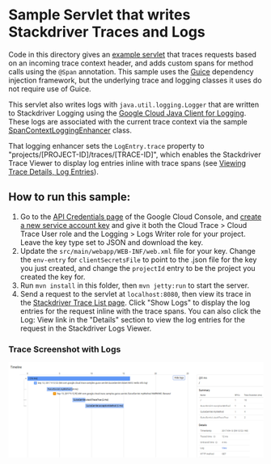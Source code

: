 # Sample Servlet that writes Stackdriver Traces and Logs

Code in this directory gives an [example servlet](src/main/java/com/google/cloud/trace/samples/guice/servlet/GuiceServlet.java) that traces requests based on an
incoming trace context header, and adds custom spans for method calls using the
`@Span` annotation. This sample uses the [Guice](https://github.com/google/guice) dependency injection framework, but the underlying trace and logging classes it uses do not require use of Guice.


This servlet also writes logs with `java.util.logging.Logger` that are written to Stackdriver Logging using the [Google Cloud Java Client for Logging](https://github.com/GoogleCloudPlatform/google-cloud-java/tree/master/google-cloud-logging). These logs are associated with the current trace context via the sample [SpanContextLoggingEnhancer](src/main/java/com/google/cloud/trace/samples/guice/servlet/SpanContextLoggingEnhancer.java) class.

That logging enhancer sets the `LogEntry.trace` property to "projects/[PROJECT-ID]/traces/[TRACE-ID]", which enables the Stackdriver Trace Viewer to display log entries inline with trace spans (see [Viewing Trace Details, Log Entries](https://cloud.google.com/trace/docs/viewing-details#log_entries)).

## How to run this sample:

1. Go to the [API Credentials page](https://console.cloud.google.com/apis/credentials) of the Google Cloud Console, and [create a new service account key](https://console.cloud.google.com/apis/credentials/serviceaccountkey) and give it both the Cloud Trace > Cloud Trace User role and the Logging > Logs Writer role for your project. Leave the key type set to JSON and download the key.
2. Update the `src/main/webapp/WEB-INF/web.xml` file for your key. Change the `env-entry` for `clientSecretsFile` to point to the .json file for the key you just created, and change the `projectId` entry to be the project you created the key for.
3. Run `mvn install` in this folder, then `mvn jetty:run` to start the server.
4. Send a request to the servlet at `localhost:8080`, then view its trace in the [Stackdriver Trace List page](console.cloud.google.com/traces/traces). Click "Show Logs" to display the log entries for the request inline with the trace spans. You can also click the Log: View link in the "Details" section to view the log entries for the request in the Stackdriver Logs Viewer.

### Trace Screenshot with Logs

![Trace Screenshot](trace_screenshot.png)
